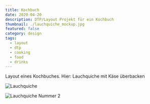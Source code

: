 ```yaml
---
title: Kochbuch
date: 2020-04-20
description: DTP/Layout Projekt für ein Kochbuch
thumbnail: ./lauchquiche_mockup.jpg
featured: false
category: design
tags:
  - layout
  - dtp
  - cooking
  - food
  - drinks
---
```


Layout eines Kochbuches. Hier: Lauchquiche mit Käse überbacken

![Lauchquiche](./lauchquiche_mockup.jpg)

![Lauchquiche Nummer 2](./lauchquiche_mockup_2.jpg)
